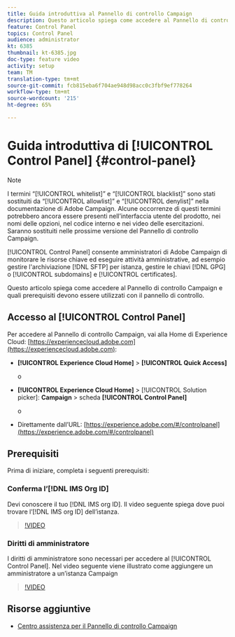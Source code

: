 ```yaml
---
title: Guida introduttiva al Pannello di controllo Campaign
description: Questo articolo spiega come accedere al Pannello di controllo Campaign e quali prerequisiti devono essere utilizzati con il pannello di controllo.
feature: Control Panel
topics: Control Panel
audience: administrator
kt: 6385
thumbnail: kt-6385.jpg
doc-type: feature video
activity: setup
team: TM
translation-type: tm+mt
source-git-commit: fcb815eba6f704ae948d98acc0c3fbf9ef778264
workflow-type: tm+mt
source-wordcount: '215'
ht-degree: 65%

---
```



# Guida introduttiva di [!UICONTROL Control Panel] {#control-panel}

>[!NOTE]
>
>I termini “[!UICONTROL whitelist]” e “[!UICONTROL blacklist]” sono stati sostituiti da “[!UICONTROL allowlist]” e “[!UICONTROL denylist]” nella documentazione di Adobe Campaign. Alcune occorrenze di questi termini potrebbero ancora essere presenti nell’interfaccia utente del prodotto, nei nomi delle opzioni, nel codice interno e nei video delle esercitazioni. Saranno sostituiti nelle prossime versione del Pannello di controllo Campaign.

[!UICONTROL Control Panel] consente  amministratori di Adobe Campaign di monitorare le risorse chiave ed eseguire attività amministrative, ad esempio gestire l&#39;archiviazione [!DNL SFTP] per istanza, gestire le chiavi [!DNL GPG] o [!UICONTROL subdomains] e [!UICONTROL certificates].

Questo articolo spiega come accedere al Pannello di controllo Campaign e quali prerequisiti devono essere utilizzati con il pannello di controllo.

## Accesso al [!UICONTROL Control Panel]

Per accedere al Pannello di controllo Campaign, vai alla Home di Experience Cloud: [https://experiencecloud.adobe.com](https://experiencecloud.adobe.com):

* **[!UICONTROL Experience Cloud Home]** > **[!UICONTROL Quick Access]**

   o
* **[!UICONTROL Experience Cloud Home]**  > [!UICONTROL Solution picker]: **Campaign** > scheda **[!UICONTROL Control Panel]**

   o

* Direttamente dall’URL: [https://experience.adobe.com/#/controlpanel](https://experience.adobe.com/#/controlpanel)

## Prerequisiti

Prima di iniziare, completa i seguenti prerequisiti:

### Conferma l’[!DNL IMS Org ID]

Devi conoscere il tuo [!DNL IMS org ID]. Il video seguente spiega dove puoi trovare l’[!DNL IMS org ID] dell’istanza.

>[!VIDEO](https://video.tv.adobe.com/v/27183?quality=12)

### Diritti di amministratore

I diritti di amministratore sono necessari per accedere al [!UICONTROL Control Panel].
Nel video seguente viene illustrato come aggiungere un amministratore a un’istanza Campaign

>[!VIDEO](https://video.tv.adobe.com/v/27147?quality=12)

## Risorse aggiuntive

* [Centro assistenza per il Pannello di controllo Campaign](https://docs.adobe.com/content/help/it-IT/control-panel/using/control-panel-home.html)

